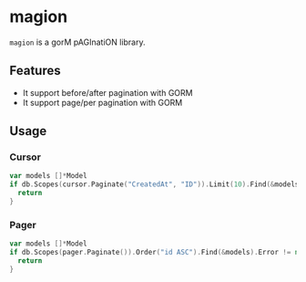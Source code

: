 magion
==========

`magion` is a gorM pAGInatiON library.

## Features

- It support before/after pagination with GORM
- It support page/per pagination with GORM

## Usage

### Cursor

```go
var models []*Model
if db.Scopes(cursor.Paginate("CreatedAt", "ID")).Limit(10).Find(&models).Error != nil {
  return
}
```

### Pager

```go
var models []*Model
if db.Scopes(pager.Paginate()).Order("id ASC").Find(&models).Error != nil {
  return
}
```
